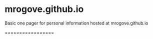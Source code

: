 mrogove.github.io
=================

Basic one pager for personal information hosted at mrogove.github.io

=================

